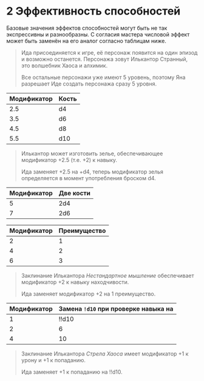 # 2 Эффективность способностей

Базовые значения эффектов способностей могут быть не так экспрессивны и разнообразны.
С согласия мастера числовой эффект может быть заменён на его аналог согласно таблицам ниже.

>Ида присоединяется к игре, её персонаж появится на один эпизод и возможно останется.
>Персонажа зовут Илькантор Странный, это волшебник Хаоса и алхимик.
>
>Все остальные персонажи уже имеют 5 уровень, поэтому Яна разрешает Иде создать персонажа сразу 5 уровня.

Модификатор|Кость
-|-
2.5|d4
3.5|d6
4.5|d8
5.5|d10

>Илькантор может изготовить зелье, обеспечивающее модификатор +2.5 (т.е. +2) к навыку. 
>
>Ида заменяет +2.5 на +d4, теперь модификатор зелья определяется в момент употребления броском d4.

Модификатор|Две кости
-|-
5|2d4
7|2d6

Модификатор|Преимущество
-|-
2|1
4|2
6|3

>Заклинание Илькантора _Нестандартное мышление_ обеспечивает модификатор +2 к навыку находчивости.  
>
>Ида заменяет модификатор +2 на 1 преимущество.

Модификатор|Замена `!d10` при проверке навыка на
-|-
1|!!d10
2|6
4|10

>Заклинание Илькантора _Стрела Хаоса_ имеет модификатор +1 к урону и +1 к попаданию.
>
>Ида заменяет +1 к попаданию на !!d10.